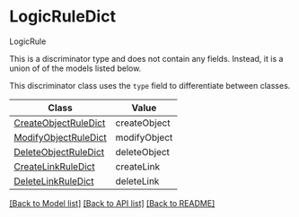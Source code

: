 # LogicRuleDict

LogicRule

This is a discriminator type and does not contain any fields. Instead, it is a union
of of the models listed below.

This discriminator class uses the `type` field to differentiate between classes.

| Class | Value
| ------------ | -------------
[CreateObjectRuleDict](CreateObjectRuleDict.md) | createObject
[ModifyObjectRuleDict](ModifyObjectRuleDict.md) | modifyObject
[DeleteObjectRuleDict](DeleteObjectRuleDict.md) | deleteObject
[CreateLinkRuleDict](CreateLinkRuleDict.md) | createLink
[DeleteLinkRuleDict](DeleteLinkRuleDict.md) | deleteLink


[[Back to Model list]](../../../README.md#models-v1-link) [[Back to API list]](../../README.md#documentation-for-api-endpoints) [[Back to README]](../../README.md)
